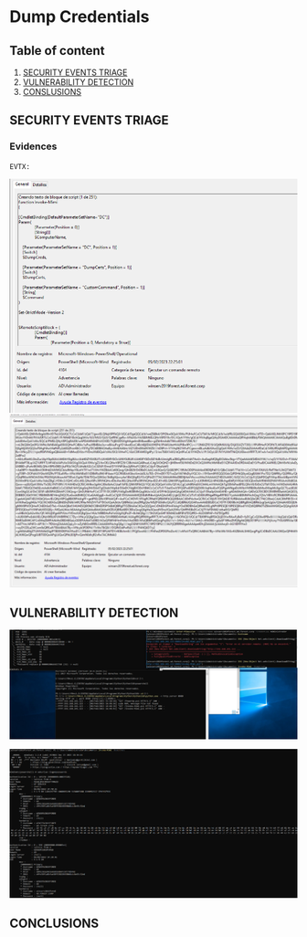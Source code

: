 # Dump Credentials

## Table of content

  1. [SECURITY EVENTS TRIAGE](#security-events-triage)
  2. [VULNERABILITY DETECTION](#vulnerability-detection)  
  3. [CONSLUSIONS](#conclusions)



## SECURITY EVENTS TRIAGE

### Evidences

```
EVTX:

```

![fileless output](resources/Fileless_mimikatz_1.png)
![fileless output](resources/Fileless_mimikatz_251.png)

## VULNERABILITY DETECTION

![fileless output](resources/Invoke-Mimi_fileless.png)

![fileless output](resources/Dump.png)

## CONCLUSIONS


